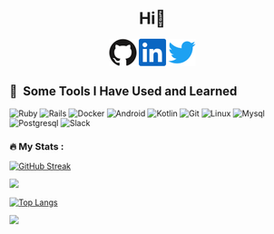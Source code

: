 <h1 align="center">Hi👋</h1>

<p align="center">
  <a href="https://github.com/Khaledelabady11"><img alt="GitHub" title="GitHub" height="48" width="48" src="assets/github.svg"></a>
  <a href="https://www.linkedin.com/in/khaledelabady"><img alt="LinkedIn" title="LinkedIn" height="48" width="48" src="assets/linkedin.svg"></a>
  <a href="https://twitter.com/khaled_elabadyy"><img alt="Twitter" title="Twitter" height="48" width="48" src="assets/twitter.svg"></a>
</p>

<h2> 🚀 &nbsp;Some Tools I Have Used and Learned</h2>
<p align="left">
<img src="https://cdn.jsdelivr.net/gh/devicons/devicon/icons/ruby/ruby-original.svg"  alt="Ruby" width="60" height="60" />
<img src="https://cdn.jsdelivr.net/gh/devicons/devicon/icons/rails/rails-plain-wordmark.svg" alt="Rails" width="60" height="60"/>
<img src="https://cdn.jsdelivr.net/gh/devicons/devicon/icons/docker/docker-original-wordmark.svg" alt="Docker" width="60" height="60" />
<img src="https://cdn.jsdelivr.net/gh/devicons/devicon/icons/android/android-original.svg" alt="Android" width="60" height="60" />
<img src="https://cdn.jsdelivr.net/gh/devicons/devicon/icons/kotlin/kotlin-original.svg" alt="Kotlin" width="60" height="60" />
<img src="https://cdn.jsdelivr.net/gh/devicons/devicon/icons/git/git-original.svg" alt="Git" width="60" height="60" />
<img src="https://cdn.jsdelivr.net/gh/devicons/devicon/icons/linux/linux-original.svg" alt="Linux" width="60" height="60" />
<img src="https://cdn.jsdelivr.net/gh/devicons/devicon/icons/mysql/mysql-original.svg" alt="Mysql" width="60" height="60" />
<img src="https://cdn.jsdelivr.net/gh/devicons/devicon/icons/postgresql/postgresql-original-wordmark.svg" alt="Postgresql" width="60" height="60" />
<img src="https://cdn.jsdelivr.net/gh/devicons/devicon/icons/slack/slack-original.svg" alt="Slack" width="60" height="60"/>


</p>

### :fire: My Stats :

[![GitHub Streak](http://github-readme-streak-stats.herokuapp.com?user=Khaledelabady11&theme=dark&background=000000)](https://git.io/streak-stats)

<img height="180em" src="https://github-readme-stats-sigma-five.vercel.app/api?username=Khaledelabady11&theme=dark&background=000000&show_icons=true&hide_border=true&&count_private=true&include_all_commits=true" />


[![Top Langs](https://github-readme-stats-git-masterrstaa-rickstaa.vercel.app/api/top-langs/?username=Khaledelabady11&theme=dark&background=000000)](https://github.com/anuraghazra/github-readme-stats)


![](https://komarev.com/ghpvc/?username=Khaledelabady11&style=flat-square)


